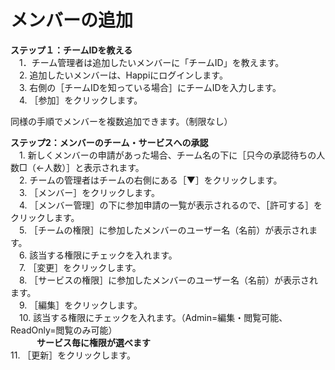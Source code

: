 # メンバーの追加

**ステップ１：チームIDを教える**  
　1．チーム管理者は追加したいメンバーに「チームID」を教えます。  
　2. 追加したいメンバーは、Happiにログインします。  
　3. 右側の［チームIDを知っている場合］にチームIDを入力します。  
　4. ［参加］をクリックします。  
 
  同様の手順でメンバーを複数追加できます。（制限なし）

**ステップ2：メンバーのチーム・サービスへの承認**    
　1. 新しくメンバーの申請があった場合、チーム名の下に［只今の承認待ちの人数□（←人数）］と表示されます。  
　2. チームの管理者はチームの右側にある［▼］をクリックします。  
　3. ［メンバー］をクリックします。  
　4. ［メンバー管理］の下に参加申請の一覧が表示されるので、［許可する］をクリックします。  
　5. ［チームの権限］に参加したメンバーのユーザー名（名前）が表示されます。    
　6. 該当する権限にチェックを入れます。  
　7. ［変更］をクリックします。  
　8. ［サービスの権限］に参加したメンバーのユーザー名（名前）が表示されます。  
　9. ［編集］をクリックします。  
　10. 該当する権限にチェックを入れます。（Admin=編集・閲覧可能、ReadOnly=閲覧のみ可能）  
　　　**サービス毎に権限が選べます**  
 11. ［更新］をクリックします。  
